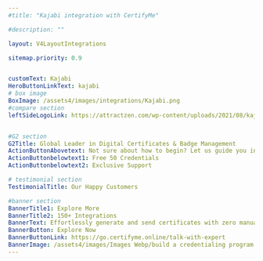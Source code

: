 ```yaml
---
#title: "Kajabi integration with CertifyMe"

#description: ""

layout: V4LayoutIntegrations

sitemap.priority: 0.9


customText: Kajabi
HeroButtonLinkText: kajabi
# box image
BoxImage: /assets4/images/integrations/Kajabi.png
#compare section
leftSideLogoLink: https://attractzen.com/wp-content/uploads/2021/08/kajabi-logo-circle.png


#G2 section
G2Title: Global Leader in Digital Certificates & Badge Management
ActionButtonAbovetext: Not sure about how to begin? Let us guide you in the right direction!
ActionButtonbelowtext1: Free 50 Credentials
ActionButtonbelowtext2: Exclusive Support

# testimonial section
TestimonialTitle: Our Happy Customers   

#banner section
BannerTitle1: Explore More
BannerTitle2: 150+ Integrations
BannerText: Effortlessly generate and send certificates with zero manual intervention using the most advanced digital credential management software of 2023.
BannerButton: Explore Now
BannerButtonLink: https://go.certifyme.online/talk-with-expert
BannerImage: /assets4/images/Images Webp/build a credentialing program.webp
---
```


